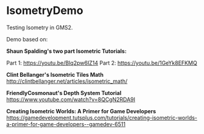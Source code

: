 # IsometryDemo
Testing Isometry in GMS2.

Demo based on:

**Shaun Spalding's two part Isometric Tutorials:**

Part 1: https://youtu.be/BIq2pw6IZ14
Part 2: https://youtu.be/1GeYk8EFKMQ

**Clint Bellanger's Isometric Tiles Math**
http://clintbellanger.net/articles/isometric_math/

**FriendlyCosmonaut's Depth System Tutorial**
https://www.youtube.com/watch?v=8QCgN2RDA9I

**Creating Isometric Worlds: A Primer for Game Developers**
https://gamedevelopment.tutsplus.com/tutorials/creating-isometric-worlds-a-primer-for-game-developers--gamedev-6511




